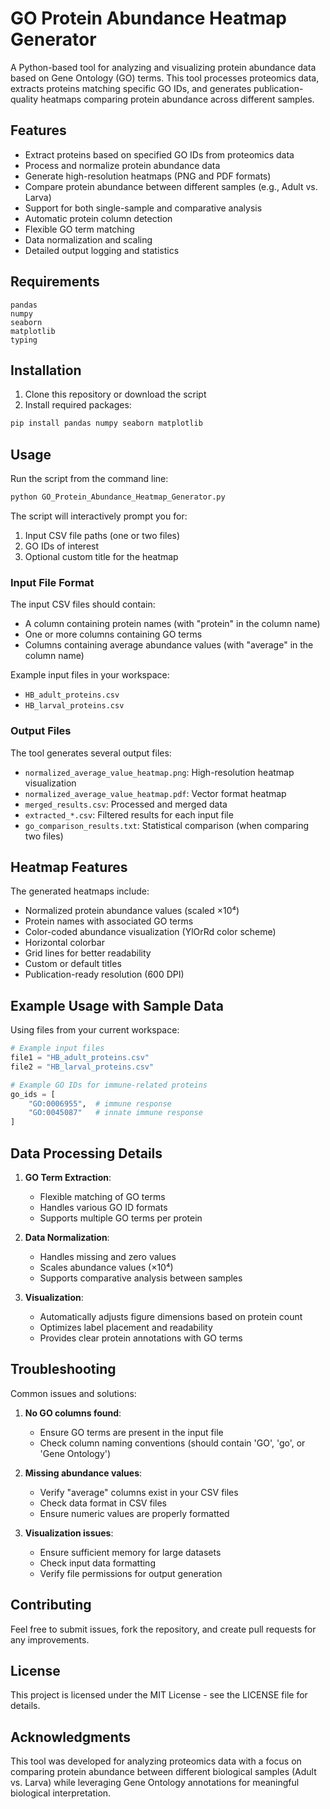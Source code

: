 # GO Protein Abundance Heatmap Generator

A Python-based tool for analyzing and visualizing protein abundance data based on Gene Ontology (GO) terms. This tool processes proteomics data, extracts proteins matching specific GO IDs, and generates publication-quality heatmaps comparing protein abundance across different samples.

## Features

- Extract proteins based on specified GO IDs from proteomics data
- Process and normalize protein abundance data
- Generate high-resolution heatmaps (PNG and PDF formats)
- Compare protein abundance between different samples (e.g., Adult vs. Larva)
- Support for both single-sample and comparative analysis
- Automatic protein column detection
- Flexible GO term matching
- Data normalization and scaling
- Detailed output logging and statistics

## Requirements

```
pandas
numpy
seaborn
matplotlib
typing
```

## Installation

1. Clone this repository or download the script
2. Install required packages:
```bash
pip install pandas numpy seaborn matplotlib
```

## Usage

Run the script from the command line:
```bash
python GO_Protein_Abundance_Heatmap_Generator.py
```

The script will interactively prompt you for:

1. Input CSV file paths (one or two files)
2. GO IDs of interest
3. Optional custom title for the heatmap

### Input File Format

The input CSV files should contain:
- A column containing protein names (with "protein" in the column name)
- One or more columns containing GO terms
- Columns containing average abundance values (with "average" in the column name)

Example input files in your workspace:
- `HB_adult_proteins.csv`
- `HB_larval_proteins.csv`

### Output Files

The tool generates several output files:
- `normalized_average_value_heatmap.png`: High-resolution heatmap visualization
- `normalized_average_value_heatmap.pdf`: Vector format heatmap
- `merged_results.csv`: Processed and merged data
- `extracted_*.csv`: Filtered results for each input file
- `go_comparison_results.txt`: Statistical comparison (when comparing two files)

## Heatmap Features

The generated heatmaps include:
- Normalized protein abundance values (scaled ×10⁴)
- Protein names with associated GO terms
- Color-coded abundance visualization (YlOrRd color scheme)
- Horizontal colorbar
- Grid lines for better readability
- Custom or default titles
- Publication-ready resolution (600 DPI)

## Example Usage with Sample Data

Using files from your current workspace:

```python
# Example input files
file1 = "HB_adult_proteins.csv"
file2 = "HB_larval_proteins.csv"

# Example GO IDs for immune-related proteins
go_ids = [
    "GO:0006955",  # immune response
    "GO:0045087"   # innate immune response
]
```

## Data Processing Details

1. **GO Term Extraction**:
   - Flexible matching of GO terms
   - Handles various GO ID formats
   - Supports multiple GO terms per protein

2. **Data Normalization**:
   - Handles missing and zero values
   - Scales abundance values (×10⁴)
   - Supports comparative analysis between samples

3. **Visualization**:
   - Automatically adjusts figure dimensions based on protein count
   - Optimizes label placement and readability
   - Provides clear protein annotations with GO terms

## Troubleshooting

Common issues and solutions:

1. **No GO columns found**: 
   - Ensure GO terms are present in the input file
   - Check column naming conventions (should contain 'GO', 'go', or 'Gene Ontology')

2. **Missing abundance values**: 
   - Verify "average" columns exist in your CSV files
   - Check data format in CSV files
   - Ensure numeric values are properly formatted

3. **Visualization issues**:
   - Ensure sufficient memory for large datasets
   - Check input data formatting
   - Verify file permissions for output generation

## Contributing

Feel free to submit issues, fork the repository, and create pull requests for any improvements.

## License

This project is licensed under the MIT License - see the LICENSE file for details.

## Acknowledgments

This tool was developed for analyzing proteomics data with a focus on comparing protein abundance between different biological samples (Adult vs. Larva) while leveraging Gene Ontology annotations for meaningful biological interpretation.

